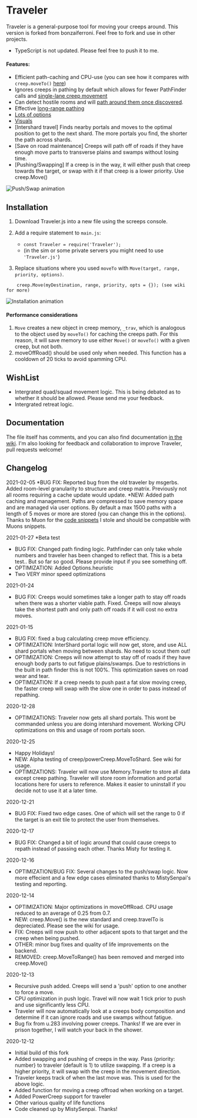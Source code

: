 # Traveler
 
Traveler is a general-purpose tool for moving your creeps around. This version is forked from bonzaiferroni. Feel free to fork and use in other projects.
- TypeScript is not updated. Please feel free to push it to me.
#### Features:
* Efficient path-caching and CPU-use (you can see how it compares with `creep.moveTo()` [here](https://github.com/bonzaiferroni/bonzAI/wiki/Improving-on-moveTo's-efficiency))
* Ignores creeps in pathing by default which allows for fewer PathFinder calls and [single-lane creep movement](https://github.com/bonzaiferroni/screepswiki/blob/master/gifs/s33-moveTo.gif)
* Can detect hostile rooms and will [path around them once discovered](https://github.com/bonzaiferroni/bonzAI/wiki/Improving-on-moveTo's-efficiency#long-distances-path-length-400).
* Effective [long-range pathing](https://github.com/bonzaiferroni/bonzAI/wiki/Improving-on-moveTo's-efficiency#very-long-distances-path-length-1200) 
* [Lots of options](https://github.com/bonzaiferroni/Traveler/wiki/Traveler-API)
* [Visuals](https://github.com/bonzaiferroni/Traveler/wiki/Improving-Traveler:-Features#show-your-path)
* [Intershard travel] Finds nearby portals and moves to the optimal position to get to the next shard. The more portals you find, the shorter the path across shards.
* [Save on road maintenance] Creeps will path off of roads if they have enough move parts to transverse plains and swamps without losing time.
* [Pushing/Swapping] If a creep is in the way, it will either push that creep towards the target, or swap with it if that creep is a lower priority. Use creep.Move()

![Push/Swap animation](https://i.imgur.com/w050niD.gif)

## Installation

1. Download Traveler.js into a new file using the screeps console.

2. Add a require statement to `main.js`: 
    * `const Traveler = require('Traveler');`
    * (in the sim or some private servers you might need to use `'Traveler.js'`)
3. Replace situations where you used `moveTo` with `Move(target, range, priority, options)`.
```
    creep.Move(myDestination, range, priority, opts = {}); (see wiki for more)
```

![Installation animation](http://i.imgur.com/hUu0ozU.gif)

#### Performance considerations
1. `Move` creates a new object in creep memory, `_trav`, which is analogous to the object used by `moveTo()` for caching the creeps path. For this reason, it will save memory to use either `Move()` or `moveTo()` with a given creep, but not both.
2. moveOffRoad() should be used only when needed. This function has a cooldown of 20 ticks to avoid spamming CPU.

## WishList
- Intergrated quad/squad movement logic. This is being debated as to whether it should be allowed. Please send me your feedback.
- Intergrated retreat logic.

## Documentation

The file itself has comments, and you can also find documentation [in the wiki](https://github.com/crazydubc/Traveler/wiki). I'm also looking for feedback and collaboration to improve Traveler, pull requests welcome!

## Changelog
2021-02-05
*BUG FIX: Reported bug from the old traveler by msgerbs. Added room-level granularity to structure and creep matrix. Previously not all rooms requiring a cache update would update.
*NEW: Added path caching and management. Paths are compressed to save memory space and are managed via user options. By default a max 1500 paths with a length of 5 moves or more are stored (you can change this in the options). Thanks to Muon for the [code snippets](https://github.com/bencbartlett/screeps-packrat) I stole and should be compatible with Muons snippets.

2021-01-27 *Beta test
* BUG FIX: Changed path finding logic. Pathfinder can only take whole numbers and traveler has been changed to reflect that. This is a beta test.. But so far so good. Please provide input if you see something off.
* OPTIMIZATION: Added Options.heuristic
* Two VERY minor speed optimizations

2021-01-24
* BUG FIX: Creeps would sometimes take a longer path to stay off roads when there was a shorter viable path. Fixed. Creeps will now always take the shortest path and only path off roads if it will cost no extra moves.

2021-01-15
* BUG FIX: fixed a bug calculating creep move efficiency.
* OPTIMIZATION: InterShard portal logic will now get, store, and use ALL shard portals when moving between shards. No need to scout them out!
* OPTIMIZATION: Creeps will now attempt to stay off of roads if they have enough body parts to out fatigue plains/swamps. Due to restrictions in the built in path finder this is not 100%. This optimization saves on road wear and tear.
* OPTIMIZATION: If a creep needs to push past a fat slow moving creep, the faster creep will swap with the slow one in order to pass instead of repathing.

2020-12-28
* OPTIMIZATIONS: Traveler now gets all shard portals. This wont be commanded unless you are doing intershard movement. Working CPU optimizations on this and usage of room portals soon.

2020-12-25
* Happy Holidays!
* NEW: Alpha testing of creep/powerCreep.MoveToShard. See wiki for usage.
* OPTIMIZATIONS: Traveler will now use Memory.Traveler to store all data except creep pathing. Traveler will store room information and portal locations here for users to reference. Makes it easier to uninstall if you decide not to use it at a later time.

2020-12-21
* BUG FIX: Fixed two edge cases. One of which will set the range to 0 if the target is an exit tile to protect the user from themselves.

2020-12-17
* BUG FIX: Changed a bit of logic around that could cause creeps to repath instead of passing each other. Thanks Misty for testing it.

2020-12-16
* OPTIMIZATION/BUG FIX: Several changes to the push/swap logic. Now more effecient and a few edge cases eliminated thanks to MistySenpai's testing and reporting.

2020-12-14
* OPTIMIZATION: Major optimizations in moveOffRoad. CPU usage reduced to an average of 0.25 from 0.7.
* NEW: creep.Move() is the new standard and creep.travelTo is depreciated. Please see the wiki for usage.
* FIX: Creeps will now push to other adjacent spots to that target and the creep when being pushed.
* OTHER: minor bug fixes and quality of life improvements on the backend.
* REMOVED: creep.MoveToRange() has been removed and merged into creep.Move()

2020-12-13
* Recursive push added. Creeps will send a 'push' option to one another to force a move.
* CPU optimization in push logic. Travel will now wait 1 tick prior to push and use significantly less CPU.
* Traveler will now automatically look at a creeps body composition and determine if it can ignore roads and use swamps without fatigue.
* Bug fix from u.283 involving power creeps. Thanks! If we are ever in prison together, I will watch your back in the shower.

2020-12-12
* Initial build of this fork
* Added swapping and pushing of creeps in the way. Pass {priority: number} to traveler (default is 1) to utilize swapping. If a creep is a higher priority, it will swap with the creep in the movement direction.
* Traveler keeps track of when the last move was. This is used for the above logic.
* Added function for moving a creep offroad when working on a target.
* Added PowerCreep support for traveler 
* Other various quality of life functions
* Code cleaned up by MistySenpai. Thanks!